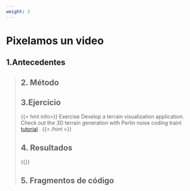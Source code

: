 ```yaml
---
weight: 3
---
```


# Pixelamos un video
## 1.Antecedentes
<blockquote>
<p style = 'text-align: justify;'>


## 2. Método

## 3.Ejercicio
{{< hint info>}}
Exercise
Develop a terrain visualization application. Check out the 3D terrain generation with Perlin noise coding trainl [ tutorial](https://www.youtube.com/watch?v=IKB1hWWedMk&embeds_euri=https%3A%2F%2Fvisualcomputing.github.io%2F&feature=emb_logo) .
{{< /hint >}}

## 4. Resultados
{{<p5-iframe sketch="/showcase/sketches/spatial_coherence/Mach.js" width="600" height="600" >}}


## 5. Fragmentos de código